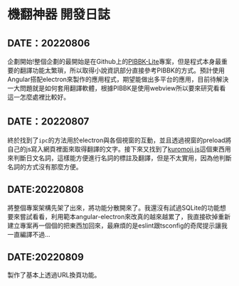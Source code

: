 機翻神器 開發日誌
===
DATE：20220806  
---
企劃開始!整個企劃的最開始是在Github上的[PIBBK-Lite](https://github.com/chrisliuqq/PIBBK-Lite)專案，但是程式本身最重要的翻譯功能太繁瑣，所以取得小說資訊部分直接參考PIBBK的方式。預計使用Angular搭配electron來製作的應用程式，期望能做出多平台的應用，目前待解決一大問題就是如何套用翻譯軟體，根據PIBBK是使用webview所以要來研究看看這一怎麼處裡比較好。

DATE：20220807
---
終於找到了`ipc`的方法用於electron與各個視窗的互動，並且透過視窗的preload將自己的js寫入網頁裡面來取得翻譯的文字。接下來又找到了[kuromoji.js](https://github.com/takuyaa/kuromoji.js)這個東西用來判斷日文名詞，這樣能方便進行名詞的標註及翻譯，但是不太實用，因為他判斷名詞的方式沒有那麼方便。

DATE:20220808
---
將整個專案架構先架了出來，將功能分散開來了。我還沒有試過SQLite的功能想要來嘗試看看，利用範本angular-electron來改真的越來越累了，我直接砍掉重新建立專案再一個個的把東西加回來，最麻煩的是eslint跟tsconfig的奇爬提示讓我一直編譯不過...

DATE:20220809
---
製作了基本上透過URL換頁功能。